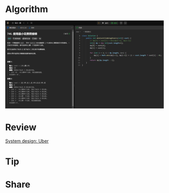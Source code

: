 # Algorithm

![](../../images/temp/zhenran-2023-12-17-lc.png)

# Review

[System design: Uber](https://medium.com/@sureshpodeti/system-design-uber-378a23bcc7df)

# Tip



# Share

